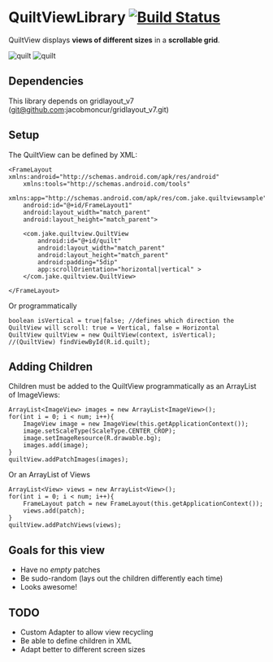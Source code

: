 # QuiltViewLibrary [![Build Status](https://travis-ci.org/inver/QuiltViewLibrary.svg)](https://travis-ci.org/inver/QuiltViewLibrary)

QuiltView displays **views of different sizes** in a **scrollable grid**.

![quilt](https://raw.github.com/jacobmoncur/QuiltViewLibrary/master/nexus7.png "QuiltView") ![quilt](https://raw.github.com/jacobmoncur/QuiltViewLibrary/master/nexus7_mayer.png "QuiltView")

Dependencies
------------
This library depends on gridlayout_v7 (git@github.com:jacobmoncur/gridlayout_v7.git)

Setup
-----

The QuiltView can be defined by XML:

    <FrameLayout xmlns:android="http://schemas.android.com/apk/res/android"
        xmlns:tools="http://schemas.android.com/tools"
        xmlns:app="http://schemas.android.com/apk/res/com.jake.quiltviewsample"
        android:id="@+id/FrameLayout1"
        android:layout_width="match_parent"
        android:layout_height="match_parent">
    
        <com.jake.quiltview.QuiltView
            android:id="@+id/quilt"
            android:layout_width="match_parent"
            android:layout_height="match_parent"
            android:padding="5dip"
            app:scrollOrientation="horizontal|vertical" >
        </com.jake.quiltview.QuiltView>
    
    </FrameLayout>
    
Or programmatically
    
    boolean isVertical = true|false; //defines which direction the QuiltView will scroll: true = Vertical, false = Horizontal
    QuiltView quiltView = new QuiltView(context, isVertical); //(QuiltView) findViewById(R.id.quilt);
    
    
Adding Children
---------------

Children must be added to the QuiltView programmatically as an ArrayList of ImageViews:

    ArrayList<ImageView> images = new ArrayList<ImageView>();
    for(int i = 0; i < num; i++){
    	ImageView image = new ImageView(this.getApplicationContext());
    	image.setScaleType(ScaleType.CENTER_CROP);
    	image.setImageResource(R.drawable.bg);
    	images.add(image);
    }
    quiltView.addPatchImages(images);

Or an ArrayList of Views

    ArrayList<View> views = new ArrayList<View>();
    for(int i = 0; i < num; i++){
        FrameLayout patch = new FrameLayout(this.getApplicationContext());
    	views.add(patch);
    }
    quiltView.addPatchViews(views);

Goals for this view
-------------------
* Have no _empty_ patches
* Be sudo-random (lays out the children differently each time)
* Looks awesome!

TODO
----
* Custom Adapter to allow view recycling
* Be able to define children in XML
* Adapt better to different screen sizes


